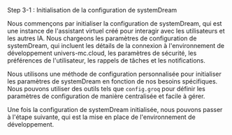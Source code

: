 Step 3-1 : Initialisation de la configuration de systemDream

Nous commençons par initialiser la configuration de systemDream, qui est une instance de l'assistant virtuel créé pour interagir avec les utilisateurs et les autres IA. Nous chargeons les paramètres de configuration de systemDream, qui incluent les détails de la connexion à l'environnement de développement univers-mc.cloud, les paramètres de sécurité, les préférences de l'utilisateur, les rappels de tâches et les notifications.

Nous utilisons une méthode de configuration personnalisée pour initialiser les paramètres de systemDream en fonction de nos besoins spécifiques. Nous pouvons utiliser des outils tels que `config.groq` pour définir les paramètres de configuration de manière centralisée et facile à gérer.

Une fois la configuration de systemDream initialisée, nous pouvons passer à l'étape suivante, qui est la mise en place de l'environnement de développement.